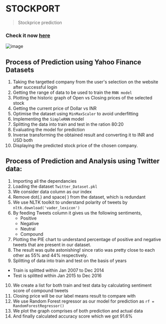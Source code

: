 # STOCKPORT
> Stockprice prediction 

### Check it now [here](https://stockpricepredictionvilas.streamlit.app/)
![image](https://user-images.githubusercontent.com/85540091/224487441-0bb48538-e994-4d69-91c1-0ec8bf9e16ee.png)





## Process of Prediction using Yahoo Finance Datasets

1. Taking the targetted company from the user's selection on the website after successful login
2. Getting the range of data to be used to train the `RNN model`
3. Plotting the historic graph of Open vs Closing prices of the selected stock
4. Getting the current price of Dollar vs INR
5. Optimise the dataset using `MinMaxScaler` to avoid underfitting
6. Implementing the `SimpleRNN` model
7. Splitting the data into train and test in the ration 80:20
8. Evaluating the model for prediction
9. Inverse transforming the obtained result and converting it to INR and USD both
10. Displaying the predicted stock price of the chosen company.











## Process of Prediction and Analysis using Twitter data:

1. Importing all the dependancies
2. Loading the dataset ```Twitter_Dataset.pkl```
3. We consider data column as our index
4. Remove dot(.) and space( ) from the dataset, which is redundant
5. We use NLTK toolkit to understand polarity of tweets
by ```nltk.download('vader_lexicon')```
6. By  feeding Tweets column it gives us the following sentiments,
    - Positive
    - Negative
    - Neutral
    - Compound
7. Plotting the PIE chart to understand percentage of positive and negative tweets that are present in our dataset.
8. The result was quite astonishing! since ratio was pretty close to each other as 55% and 44% respectively.
9. Splitting of data into train and test on the basis of years
  - Train is splitted within Jan 2007 to  Dec 2014
  - Test is splitted within Jan 2015 to Dec 2016
10. We create a list for both train and test data by calculating sentiment score of compound tweets
11. Closing price will be our label means result to compare with
12. We use Random Forest regressor as our model for prediction as ```rf = RandomForestRegressor()```
13. We plot the graph comprises of both prediction and actual data
14. And finally calculated accuracy score which we got 91.6%



